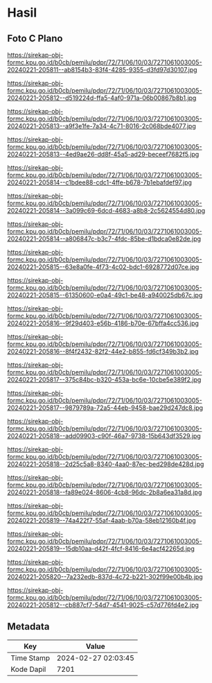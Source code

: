 # Hasil

## Foto C Plano

https://sirekap-obj-formc.kpu.go.id/b0cb/pemilu/pdpr/72/71/06/10/03/7271061003005-20240221-205811--ab8154b3-83f4-4285-9355-d3fd97d30107.jpg

https://sirekap-obj-formc.kpu.go.id/b0cb/pemilu/pdpr/72/71/06/10/03/7271061003005-20240221-205812--d519224d-ffa5-4af0-971a-06b00867b8b1.jpg

https://sirekap-obj-formc.kpu.go.id/b0cb/pemilu/pdpr/72/71/06/10/03/7271061003005-20240221-205813--a9f3e1fe-7a34-4c71-8016-2c068bde4077.jpg

https://sirekap-obj-formc.kpu.go.id/b0cb/pemilu/pdpr/72/71/06/10/03/7271061003005-20240221-205813--4ed9ae26-dd8f-45a5-ad29-beceef7682f5.jpg

https://sirekap-obj-formc.kpu.go.id/b0cb/pemilu/pdpr/72/71/06/10/03/7271061003005-20240221-205814--c1bdee88-cdc1-4ffe-b678-7b1ebafdef97.jpg

https://sirekap-obj-formc.kpu.go.id/b0cb/pemilu/pdpr/72/71/06/10/03/7271061003005-20240221-205814--3a099c69-6dcd-4683-a8b8-2c5624554d80.jpg

https://sirekap-obj-formc.kpu.go.id/b0cb/pemilu/pdpr/72/71/06/10/03/7271061003005-20240221-205814--a806847c-b3c7-4fdc-85be-d1bdca0e82de.jpg

https://sirekap-obj-formc.kpu.go.id/b0cb/pemilu/pdpr/72/71/06/10/03/7271061003005-20240221-205815--63e8a0fe-4f73-4c02-bdc1-6928772d07ce.jpg

https://sirekap-obj-formc.kpu.go.id/b0cb/pemilu/pdpr/72/71/06/10/03/7271061003005-20240221-205815--61350600-e0a4-49c1-be48-a940025db67c.jpg

https://sirekap-obj-formc.kpu.go.id/b0cb/pemilu/pdpr/72/71/06/10/03/7271061003005-20240221-205816--9f29d403-e56b-4186-b70e-67bffa4cc536.jpg

https://sirekap-obj-formc.kpu.go.id/b0cb/pemilu/pdpr/72/71/06/10/03/7271061003005-20240221-205816--8f4f2432-82f2-44e2-b855-fd6cf349b3b2.jpg

https://sirekap-obj-formc.kpu.go.id/b0cb/pemilu/pdpr/72/71/06/10/03/7271061003005-20240221-205817--375c84bc-b320-453a-bc6e-10cbe5e389f2.jpg

https://sirekap-obj-formc.kpu.go.id/b0cb/pemilu/pdpr/72/71/06/10/03/7271061003005-20240221-205817--9879789a-72a5-44eb-9458-bae29d247dc8.jpg

https://sirekap-obj-formc.kpu.go.id/b0cb/pemilu/pdpr/72/71/06/10/03/7271061003005-20240221-205818--add09903-c90f-46a7-9738-15b643df3529.jpg

https://sirekap-obj-formc.kpu.go.id/b0cb/pemilu/pdpr/72/71/06/10/03/7271061003005-20240221-205818--2d25c5a8-8340-4aa0-87ec-bed298de428d.jpg

https://sirekap-obj-formc.kpu.go.id/b0cb/pemilu/pdpr/72/71/06/10/03/7271061003005-20240221-205818--fa89e024-8606-4cb8-96dc-2b8a6ea31a8d.jpg

https://sirekap-obj-formc.kpu.go.id/b0cb/pemilu/pdpr/72/71/06/10/03/7271061003005-20240221-205819--74a422f7-55af-4aab-b70a-58eb12160b4f.jpg

https://sirekap-obj-formc.kpu.go.id/b0cb/pemilu/pdpr/72/71/06/10/03/7271061003005-20240221-205819--15db10aa-d42f-4fcf-8416-6e4acf42265d.jpg

https://sirekap-obj-formc.kpu.go.id/b0cb/pemilu/pdpr/72/71/06/10/03/7271061003005-20240221-205820--7a232edb-837d-4c72-b221-302f99e00b4b.jpg

https://sirekap-obj-formc.kpu.go.id/b0cb/pemilu/pdpr/72/71/06/10/03/7271061003005-20240221-205812--cb887cf7-54d7-4541-9025-c57d776fd4e2.jpg


## Metadata

| Key        | Value               |
| ---------- | ------------------- |
| Time Stamp | 2024-02-27 02:03:45 |
| Kode Dapil | 7201                |



